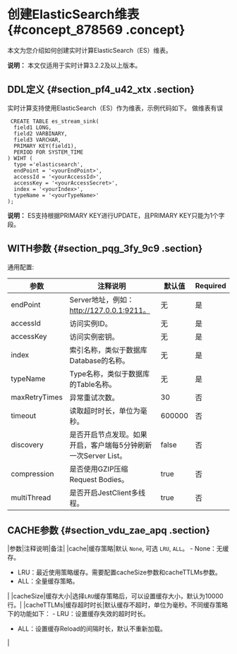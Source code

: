 # 创建ElasticSearch维表 {#concept_878569 .concept}

本文为您介绍如何创建实时计算ElasticSearch（ES）维表。

**说明：** 本文仅适用于实时计算3.2.2及以上版本。

## DDL定义 {#section_pf4_u42_xtx .section}

实时计算支持使用ElasticSearch（ES）作为维表，示例代码如下。
做维表有误
``` {#codeblock_3ix_9ik_21x .language-sql}
 CREATE TABLE es_stream_sink(
  field1 LONG, 
  field2 VARBINARY, 
  field3 VARCHAR,
  PRIMARY KEY(field1),
  PERIOD FOR SYSTEM_TIME
) WIHT (
  type ='elasticsearch',
  endPoint = '<yourEndPoint>',
  accessId = '<yourAccessId>',
  accessKey = '<yourAccessSecret>',
  index = '<yourIndex>',
  typeName = '<yourTypeName>'
);
```

**说明：** ES支持根据PRIMARY KEY进行UPDATE，且PRIMARY KEY只能为1个字段。

## WITH参数 {#section_pqg_3fy_9c9 .section}

通用配置:

|参数|注释说明|默认值|Required|
|--|----|---|--------|
|endPoint|Server地址，例如：http://127.0.0.1:9211。|无|是|
|accessId|访问实例ID。|无|是|
|accessKey|访问实例密钥。|无|是|
|index|索引名称，类似于数据库Database的名称。|无|是|
|typeName|Type名称，类似于数据库的Table名称。|无|是|
|maxRetryTimes|异常重试次数。|30|否|
|timeout|读取超时时长，单位为毫秒。|600000|否|
|discovery|是否开启节点发现。如果开启，客户端每5分钟刷新一次Server List。|false|否|
|compression|是否使用GZIP压缩Request Bodies。|true|否|
|multiThread|是否开启JestClient多线程。|true|否|

## CACHE参数 {#section_vdu_zae_apq .section}

|参数|注释说明|备注|
|cache|缓存策略|默认 `None`, 可选 `LRU`, `ALL`。 -   None：无缓存。
-   LRU：最近使用策略缓存。需要配置cacheSize参数和cacheTTLMs参数。
-   ALL：全量缓存策略。

 |
|cacheSize|缓存大小|选择`LRU`缓存策略后，可以设置缓存大小，默认为10000行。|
|cacheTTLMs|缓存超时时长|默认缓存不超时，单位为毫秒。不同缓存策略下的功能如下： -   LRU：设置缓存失效的超时时长。
-   ALL：设置缓存Reload的间隔时长，默认不重新加载。

 |

